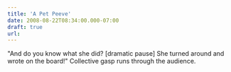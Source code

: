 ```yaml
---
title: 'A Pet Peeve'
date: 2008-08-22T08:34:00.000-07:00
draft: true
url: 
---
```


"And do you know what she did? \[dramatic pause\] She turned around and wrote on the board!" Collective gasp runs through the audience.